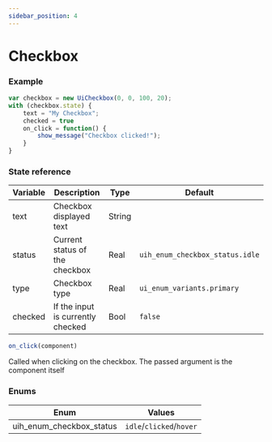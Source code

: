 ```yaml
---
sidebar_position: 4
---
```


# Checkbox

### Example

```js
var checkbox = new UiCheckbox(0, 0, 100, 20);
with (checkbox.state) {
    text = "My Checkbox";
    checked = true
    on_click = function() {
        show_message("Checkbox clicked!");
    }
}
```

### State reference

| Variable | Description                       | Type   | Default                         |
|----------|-----------------------------------|--------|---------------------------------|
| text     | Checkbox displayed text           | String |                                 |
| status   | Current status of the checkbox    | Real   | `uih_enum_checkbox_status.idle` |
| type     | Checkbox type                     | Real   | `ui_enum_variants.primary`      |
| checked  | If the input is currently checked | Bool   | `false`                         |

```js
on_click(component)
```

Called when clicking on the checkbox. The passed argument is the component itself

### Enums

| Enum                     | Values                   |
|--------------------------|--------------------------|
| uih_enum_checkbox_status | `idle`/`clicked`/`hover` |
